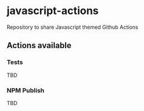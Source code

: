 # javascript-actions

Repository to share Javascript themed Github Actions

## Actions available

### Tests

TBD

### NPM Publish

TBD
